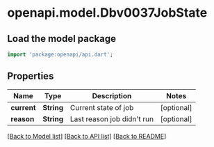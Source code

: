 # openapi.model.Dbv0037JobState

## Load the model package
```dart
import 'package:openapi/api.dart';
```

## Properties
Name | Type | Description | Notes
------------ | ------------- | ------------- | -------------
**current** | **String** | Current state of job | [optional] 
**reason** | **String** | Last reason job didn't run | [optional] 

[[Back to Model list]](../README.md#documentation-for-models) [[Back to API list]](../README.md#documentation-for-api-endpoints) [[Back to README]](../README.md)


